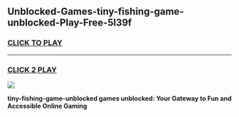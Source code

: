 
## Unblocked-Games-tiny-fishing-game-unblocked-Play-Free-5l39f
<h3>
<a href="https://premium76.site?title=tiny-fishing-game-unblocked&ref=17A">CLICK TO PLAY</a></h3>
<hr>

<h3>
<a href="https://premium76.site?title=tiny-fishing-game-unblocked&ref=17A">CLICK 2 PLAY</a>
  
</h3>

<a href="https://premium76.site?title=tiny-fishing-game-unblocked&ref=17A"><img src="https://clearcache.store/games.png"></a>


**tiny-fishing-game-unblocked games unblocked: Your Gateway to Fun and Accessible Online Gaming**
